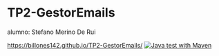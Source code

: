 # TP2-GestorEmails
alumno: Stefano Merino De Rui

https://billones142.github.io/TP2-GestorEmails/
[![Java test with Maven](https://github.com/Billones142/TP2-GestorEmails/actions/workflows/maven.yml/badge.svg)](https://github.com/Billones142/TP2-GestorEmails/actions/workflows/maven.yml)
